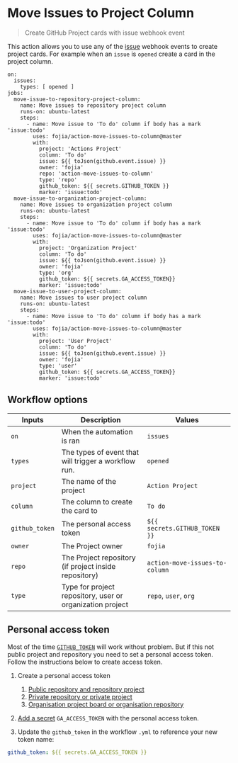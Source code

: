 # Move Issues to Project Column

> Create GitHub Project cards with issue webhook event

This action allows you to use any of the [issue](https://help.github.com/en/articles/events-that-trigger-workflows#issues-event-issues) webhook events to create project cards. For example when an `issue` is `opened` create a card in the project column.

```ymlname: Move new issues into Project Boards
on:
  issues:
    types: [ opened ]
jobs:
  move-issue-to-repository-project-column:
    name: Move issues to repository project column
    runs-on: ubuntu-latest
    steps:
      - name: Move issue to 'To do' column if body has a mark 'issue:todo'
        uses: fojia/action-move-issues-to-column@master
        with:
          project: 'Actions Project'
          column: 'To do'
          issue: ${{ toJson(github.event.issue) }}
          owner: 'fojia'
          repo: 'action-move-issues-to-column'
          type: 'repo'
          github_token: ${{ secrets.GITHUB_TOKEN }}
          marker: 'issue:todo'
  move-issue-to-organization-project-column:
    name: Move issues to organization project column
    runs-on: ubuntu-latest
    steps:
      - name: Move issue to 'To do' column if body has a mark 'issue:todo'
        uses: fojia/action-move-issues-to-column@master
        with:
          project: 'Organization Project'
          column: 'To do'
          issue: ${{ toJson(github.event.issue) }}
          owner: 'fojia'
          type: 'org'
          github_token: ${{ secrets.GA_ACCESS_TOKEN}}
          marker: 'issue:todo'
  move-issue-to-user-project-column:
    name: Move issues to user project column
    runs-on: ubuntu-latest
    steps:
      - name: Move issue to 'To do' column if body has a mark 'issue:todo'
        uses: fojia/action-move-issues-to-column@master
        with:
          project: 'User Project'
          column: 'To do'
          issue: ${{ toJson(github.event.issue) }}
          owner: 'fojia'
          type: 'user'
          github_token: ${{ secrets.GA_ACCESS_TOKEN}}
          marker: 'issue:todo'
```
## Workflow options

| Inputs         | Description                                               | Values                         |
|----------------|-----------------------------------------------------------|--------------------------------|
| `on`           | When the automation is ran                                | `issues`                       |
| `types`        | The types of event that will trigger a workflow run.      | `opened`                       |
| `project`      | The name of the project                                   | `Action Project`               |
| `column`       | The column to create the card to                          | `To do`                        |
| `github_token` | The personal access token                                 | `${{ secrets.GITHUB_TOKEN }}`  |
| `owner`        | The Project owner                                         | `fojia`                        |
| `repo`         | The Project repository (if project inside repository)     | `action-move-issues-to-column` |
| `type`         | Type for project repository, user or organization project | `repo`, `user`, `org`          |

## Personal access token

Most of the time [`GITHUB_TOKEN`](https://help.github.com/en/actions/configuring-and-managing-workflows/authenticating-with-the-github_token) will work without problem. But if this not public project and repository you need to set a personal access token. Follow the instructions below to create access token. 

1. Create a personal access token
    1. [Public repository and repository project](https://github.com/settings/tokens/new?scopes=repo&description=GHPROJECT_TOKEN)
    1. [Private repository or private project](https://github.com/settings/tokens/new?scopes=repo&description=GHPROJECT_TOKEN)
    1. [Organisation project board or organisation repository](https://github.com/settings/tokens/new?scopes=repo,write:org&description=GHPROJECT_TOKEN)

1. [Add a secret](https://docs.github.com/en/actions/reference/encrypted-secrets#creating-encrypted-secrets-for-a-repository) `GA_ACCESS_TOKEN` with the personal access token.
1. Update the `github_token` in the workflow `.yml`  to reference your new token name:
```yaml
github_token: ${{ secrets.GA_ACCESS_TOKEN }}
```